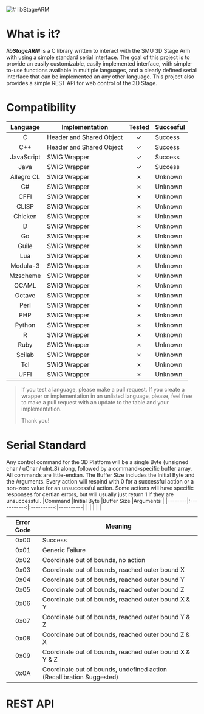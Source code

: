 ![# libStageARM](https://raw.githubusercontent.com/Thinkatron/libStageArm/master/libStageArm.png "libStageARm Logo")

# What is it?
  *__libStageARM__* is a C library written to interact with the SMU 3D Stage Arm with using a simple standard serial interface. The goal of this project is to provide an easily customizable, easily implemented interface, with simple-to-use functions available in multiple languages, and a clearly defined serial interface that can be implemented an any other language. This project also provides a simple REST API for web control of the 3D Stage.
# Compatibility
|Language        |Implementation          |Tested|Succesful|
|:--------------:|------------------------|:----:|---------|
|C               |Header and Shared Object|✓     |Success  |
|C++             |Header and Shared Object|✓     |Success  |
|JavaScript      |SWIG Wrapper            |✓     |Success  |
|Java            |SWIG Wrapper            |✓     |Success  |
|Allegro CL      |SWIG Wrapper            |✗     |Unknown  |
|C#              |SWIG Wrapper            |✗     |Unknown  |
|CFFI            |SWIG Wrapper            |✗     |Unknown  |
|CLISP           |SWIG Wrapper            |✗     |Unknown  |
|Chicken         |SWIG Wrapper            |✗     |Unknown  |
|D               |SWIG Wrapper            |✗     |Unknown  |
|Go              |SWIG Wrapper            |✗     |Unknown  |
|Guile           |SWIG Wrapper            |✗     |Unknown  |
|Lua             |SWIG Wrapper            |✗     |Unknown  |
|Modula-3        |SWIG Wrapper            |✗     |Unknown  |
|Mzscheme        |SWIG Wrapper            |✗     |Unknown  |
|OCAML           |SWIG Wrapper            |✗     |Unknown  |
|Octave          |SWIG Wrapper            |✗     |Unknown  |
|Perl            |SWIG Wrapper            |✗     |Unknown  |
|PHP             |SWIG Wrapper            |✗     |Unknown  |
|Python          |SWIG Wrapper            |✗     |Unknown  |
|R               |SWIG Wrapper            |✗     |Unknown  |
|Ruby            |SWIG Wrapper            |✗     |Unknown  |
|Scilab          |SWIG Wrapper            |✗     |Unknown  |
|Tcl             |SWIG Wrapper            |✗     |Unknown  |
|UFFI            |SWIG Wrapper            |✗     |Unknown  |
>If you test a language, please make a pull request.
>If you create a wrapper or implementation in an unlisted language,
>please, feel free to make a pull request with an update to the
>table and your implementation.
>
>Thank you!
# Serial Standard
 Any control command for the 3D Platform will be a single Byte (unsigned char / uChar / uInt_8) along, followed by a command-specific buffer array. All commands are little-endian. The Buffer Size includes the Initial Byte and the Arguments. Every action will respind with 0 for a successful action or a non-zero value for an unsuccessful action. Some actions will have specific responses for certian errors, but will usually just return 1 if they are unsuccessful.
|Command |Initial Byte |Buffer Size |Arguments |
|--------|:-----------:|:----------:|----------|
|        |             |            |          |

|Error Code |Meaning                                                              |
|:---------:|---------------------------------------------------------------------|
|0x00       |Success                                                              |
|0x01       |Generic Failure                                                      |
|0x02       |Coordinate out of bounds, no action                                  |
|0x03       |Coordinate out of bounds, reached outer bound X                      |
|0x04       |Coordinate out of bounds, reached outer bound Y                      |
|0x05       |Coordinate out of bounds, reached outer bound Z                      |
|0x06       |Coordinate out of bounds, reached outer bound X & Y                  |
|0x07       |Coordinate out of bounds, reached outer bound Y & Z                  |
|0x08       |Coordinate out of bounds, reached outer bound Z & X                  |
|0x09       |Coordinate out of bounds, reached outer bound X & Y & Z              |
|0x0A       |Coordinate out of bounds, undefined action (Recallibration Suggested)|


# REST API
